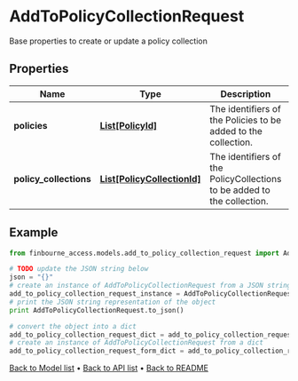 # AddToPolicyCollectionRequest

Base properties to create or update a policy collection

## Properties
Name | Type | Description | Notes
------------ | ------------- | ------------- | -------------
**policies** | [**List[PolicyId]**](PolicyId.md) | The identifiers of the Policies to be added to the collection. | [optional] 
**policy_collections** | [**List[PolicyCollectionId]**](PolicyCollectionId.md) | The identifiers of the PolicyCollections to be added to the collection. | [optional] 

## Example

```python
from finbourne_access.models.add_to_policy_collection_request import AddToPolicyCollectionRequest

# TODO update the JSON string below
json = "{}"
# create an instance of AddToPolicyCollectionRequest from a JSON string
add_to_policy_collection_request_instance = AddToPolicyCollectionRequest.from_json(json)
# print the JSON string representation of the object
print AddToPolicyCollectionRequest.to_json()

# convert the object into a dict
add_to_policy_collection_request_dict = add_to_policy_collection_request_instance.to_dict()
# create an instance of AddToPolicyCollectionRequest from a dict
add_to_policy_collection_request_form_dict = add_to_policy_collection_request.from_dict(add_to_policy_collection_request_dict)
```
[Back to Model list](../README.md#documentation-for-models) &#8226; [Back to API list](../README.md#documentation-for-api-endpoints) &#8226; [Back to README](../README.md)


